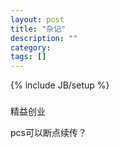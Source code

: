 ```yaml
---
layout: post
title: "杂记"
description: ""
category: 
tags: []
---
```

{% include JB/setup %}



###

精益创业

pcs可以断点续传？





































